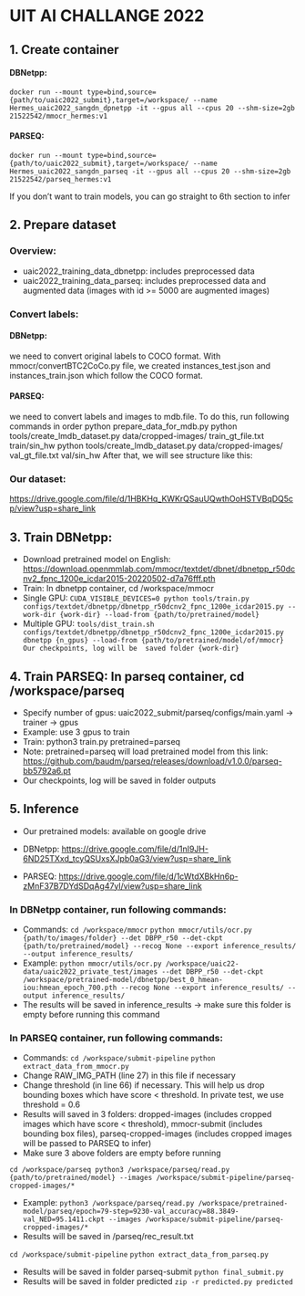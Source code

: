 # UIT AI CHALLANGE 2022
## 1. Create container
#### DBNetpp:
`docker run --mount type=bind,source={path/to/uaic2022_submit},target=/workspace/ --name Hermes_uaic2022_sangdn_dpnetpp -it --gpus all --cpus 20 --shm-size=2gb  21522542/mmocr_hermes:v1`
#### PARSEQ:
`docker run --mount type=bind,source={path/to/uaic2022_submit},target=/workspace/ --name Hermes_uaic2022_sangdn_parseq -it --gpus all --cpus 20 --shm-size=2gb  21522542/parseq_hermes:v1`

If you don’t want to train models, you can go straight to 6th section to infer

## 2. Prepare dataset
### Overview:
- uaic2022_training_data_dbnetpp: includes preprocessed data
- uaic2022_training_data_parseq: includes preprocessed data and augmented data (images with id >= 5000 are augmented images)
### Convert labels:
#### DBNetpp: 
we need to convert original labels to COCO format. With mmocr/convertBTC2CoCo.py file, we created instances_test.json and instances_train.json which follow the COCO format.
#### PARSEQ: 
we need to convert labels and images to mdb.file. To do this, run following commands in order
python prepare_data_for_mdb.py
python tools/create_lmdb_dataset.py data/cropped-images/ train_gt_file.txt train/sin_hw
python tools/create_lmdb_dataset.py data/cropped-images/ val_gt_file.txt val/sin_hw
		After that, we will see structure like this:
### Our dataset: 
https://drive.google.com/file/d/1HBKHq_KWKrQSauUQwthOoHSTVBqDQ5cp/view?usp=share_link
## 3. Train DBNetpp:
- Download pretrained model on English: https://download.openmmlab.com/mmocr/textdet/dbnet/dbnetpp_r50dcnv2_fpnc_1200e_icdar2015-20220502-d7a76fff.pth
- Train: In dbnetpp container, cd /workspace/mmocr
- Single GPU:
`CUDA_VISIBLE_DEVICES=0 python tools/train.py configs/textdet/dbnetpp/dbnetpp_r50dcnv2_fpnc_1200e_icdar2015.py --work-dir {work-dir} --load-from {path/to/pretrained/model}`
- Multiple GPU:
`tools/dist_train.sh configs/textdet/dbnetpp/dbnetpp_r50dcnv2_fpnc_1200e_icdar2015.py dbnetpp {n_gpus} --load-from {path/to/pretrained/model/of/mmocr}
Our checkpoints, log will be  saved folder {work-dir}`

## 4. Train PARSEQ: In parseq container, cd /workspace/parseq
- Specify number of gpus: uaic2022_submit/parseq/configs/main.yaml → trainer → gpus
- Example: use 3 gpus to train
- Train: python3 train.py pretrained=parseq 
- Note: pretrained=parseq will load pretrained model from this link: https://github.com/baudm/parseq/releases/download/v1.0.0/parseq-bb5792a6.pt
- Our checkpoints, log will be saved in folder outputs

## 5. Inference
- Our pretrained models: available on google drive
- DBNetpp: 	https://drive.google.com/file/d/1nI9JH-6ND25TXxd_tcyQSUxsXJpb0aG3/view?usp=share_link

- PARSEQ: https://drive.google.com/file/d/1cWtdXBkHn6p-zMnF37B7DYdSDqAg47yl/view?usp=share_link

### In DBNetpp container, run following commands:
- Commands:
`cd /workspace/mmocr`
`python mmocr/utils/ocr.py {path/to/images/folder} --det DBPP_r50 --det-ckpt {path/to/pretrained/model} --recog None --export inference_results/ --output inference_results/	`
- Example:
`python mmocr/utils/ocr.py /workspace/uaic22-data/uaic2022_private_test/images --det DBPP_r50 --det-ckpt /workspace/pretrained-model/dbnetpp/best_0_hmean-iou:hmean_epoch_700.pth --recog None --export inference_results/ --output inference_results/`
- The results will be saved in inference_results → make sure this folder is empty before running this command

### In PARSEQ container, run following commands:
- Commands:
`cd /workspace/submit-pipeline`
`python extract_data_from_mmocr.py`
- Change RAW_IMG_PATH (line 27) in this file if necessary
- Change threshold (in line 66) if necessary. This will help us drop bounding boxes which have score < threshold. In private test, we use threshold = 0.6
- Results will saved in 3 folders: dropped-images (includes cropped images which have score < threshold), mmocr-submit (includes bounding box files), parseq-cropped-images (includes cropped images will be passed to PARSEQ to infer)
- Make sure 3 above folders are empty before running

`cd /workspace/parseq
python3 /workspace/parseq/read.py {path/to/pretrained/model} --images /workspace/submit-pipeline/parseq-cropped-images/*`
- Example:
`python3 /workspace/parseq/read.py /workspace/pretrained-model/parseq/epoch=79-step=9230-val_accuracy=88.3849-val_NED=95.1411.ckpt --images /workspace/submit-pipeline/parseq-cropped-images/*`
- Results will be saved in /parseq/rec_result.txt

`cd /workspace/submit-pipeline`
`python extract_data_from_parseq.py`
- Results will be saved in folder parseq-submit
`python final_submit.py`
- Results will be saved in folder predicted
`zip -r predicted.py predicted`

